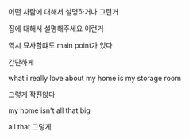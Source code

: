 
어떤 사람에 대해서 설명하거나 그런거

집에 대해서 설명해주세요 이런거 

역시 묘사할떄도 main point가 있다

간단하게 

 what i really love about my home is my storage room

그렇게 작진않다

my home isn't all that big 

all that 그렇게 
